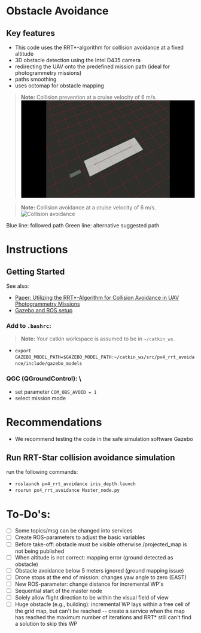 # Obstacle Avoidance
## Key features
- This code uses the RRT*-algorithm for collision avoidance at a fixed altitude
- 3D obstacle detection using the Intel D435 camera
- redirecting the UAV onto the predefined mission path (ideal for photogrammetry missions)
- paths smoothing
- uses octomap for obstacle mapping

> **Note:** Collision prevention at a cruise velocity of 6 m/s.
![Collision avoidance](include/gif/collision-prevention.gif)

> **Note:** Collision avoidance at a cruise velocity of 6 m/s.
![Collision avoidance](include/gif/collision-avoidance.gif)

Blue line: followed path
Green line: alternative suggested path 

# Instructions
## Getting Started
See also: 
- [Paper: Utilizing the RRT*-Algorithm for Collision Avoidance in UAV Photogrammetry Missions]( https://arxiv.org/abs/2108.03863 )
- [Gazebo and ROS setup](https://docs.px4.io/master/en/simulation/ros_interface.html)

### Add to `.bashrc`: 
> **Note:** Your catkin workspace is assumed to be in `~/catkin_ws`.
- `export GAZEBO_MODEL_PATH=$GAZEBO_MODEL_PATH:~/catkin_ws/src/px4_rrt_avoidance/include/gazebo_models`

### QGC (QGroundControl): \
- set parameter `COM_OBS_AVOID = 1`
- select mission mode 

# Recommendations 
- We recommend testing the code in the safe simulation software Gazebo 

## Run RRT-Star collision avoidance simulation
run the following commands: 
- `roslaunch px4_rrt_avoidance iris_depth.launch`
- `rosrun px4_rrt_avoidance Master_node.py`

# To-Do's:
- [ ] Some topics/msg can be changed into services
- [ ] Create ROS-parameters to adjust the basic variables
- [ ] Before take-off: obstacle must be visible otherwise /projected_map is not being published
- [ ] When altitude is not correct: mapping error (ground detected as obstacle)
- [ ] Obstacle avoidance below 5 meters ignored (ground mapping issue)
- [ ] Drone stops at the end of mission: changes yaw angle to zero (EAST)
- [ ] New ROS-parameter: change distance for incremental WP's 
- [ ] Sequential start of the master node
- [ ] Solely allow flight direction to be within the visual field of view
- [ ] Huge obstacle (e.g., building): incremental WP lays within a free cell of the grid map, but can't be reached -- create a service when the map has reached the maximum number of iterations and RRT* still can't find a solution to skip this WP 

